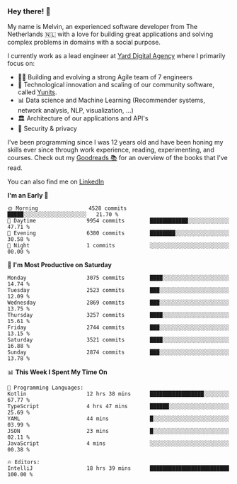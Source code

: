 ### Hey there! 👋

My name is Melvin, an experienced software developer from The Netherlands 🇳🇱 with a love for building great applications and solving complex problems in domains with a social purpose. 

I currently work as a lead engineer at [Yard Digital Agency](https://github.com/yardinternet) where I primarily focus on:

* 👏🏼 Building and evolving a strong Agile team of 7 engineers
* 🚀 Technological innovation and scaling of our community software, called [Yunits](https://www.yunits.com/).
* 📊 Data science and Machine Learning (Recommender systems, network analysis, NLP, visualization, ...)
* 🏛 Architecture of our applications and API's
* 🔐 Security & privacy

I've been programming since I was 12 years old and have been honing my skills ever since through work experience, reading, experimenting, and courses.
Check out my [Goodreads 📚](https://goodreads.com/melvinkoopmans) for an overview of the books that I've read. 

You can also find me on [LinkedIn](https://www.linkedin.com/in/melvinkoopmans)

<!--START_SECTION:waka-->
**I'm an Early 🐤** 

```text
🌞 Morning                4528 commits        █████░░░░░░░░░░░░░░░░░░░░   21.70 % 
🌆 Daytime                9954 commits        ████████████░░░░░░░░░░░░░   47.71 % 
🌃 Evening                6380 commits        ████████░░░░░░░░░░░░░░░░░   30.58 % 
🌙 Night                  1 commits           ░░░░░░░░░░░░░░░░░░░░░░░░░   00.00 % 
```
📅 **I'm Most Productive on Saturday** 

```text
Monday                   3075 commits        ████░░░░░░░░░░░░░░░░░░░░░   14.74 % 
Tuesday                  2523 commits        ███░░░░░░░░░░░░░░░░░░░░░░   12.09 % 
Wednesday                2869 commits        ███░░░░░░░░░░░░░░░░░░░░░░   13.75 % 
Thursday                 3257 commits        ████░░░░░░░░░░░░░░░░░░░░░   15.61 % 
Friday                   2744 commits        ███░░░░░░░░░░░░░░░░░░░░░░   13.15 % 
Saturday                 3521 commits        ████░░░░░░░░░░░░░░░░░░░░░   16.88 % 
Sunday                   2874 commits        ███░░░░░░░░░░░░░░░░░░░░░░   13.78 % 
```


📊 **This Week I Spent My Time On** 

```text
💬 Programming Languages: 
Kotlin                   12 hrs 38 mins      █████████████████░░░░░░░░   67.77 % 
TypeScript               4 hrs 47 mins       ██████░░░░░░░░░░░░░░░░░░░   25.69 % 
YAML                     44 mins             █░░░░░░░░░░░░░░░░░░░░░░░░   03.99 % 
JSON                     23 mins             █░░░░░░░░░░░░░░░░░░░░░░░░   02.11 % 
JavaScript               4 mins              ░░░░░░░░░░░░░░░░░░░░░░░░░   00.38 % 

🔥 Editors: 
IntelliJ                 18 hrs 39 mins      █████████████████████████   100.00 % 
```


<!--END_SECTION:waka-->
